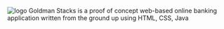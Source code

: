 ![logo](https://github.com/DevinSterling/GoldmanStacks/view/img/logo.jpg "Goldman Stacks Logo")
Goldman Stacks is a proof of concept web-based online banking application written from the ground up using HTML, CSS, Java
